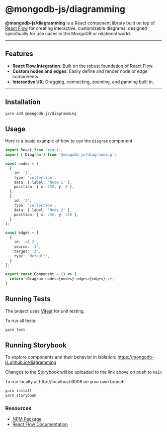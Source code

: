 # @mongodb-js/diagramming

**@mongodb-js/diagramming** is a React component library built on top of [React Flow](https://reactflow.dev/) for creating interactive, customizable diagrams, 
designed specifically for use cases in the MongoDB or relational world.

---

## Features

- **React Flow Integration**: Built on the robust foundation of React Flow.
- **Custom nodes and edges**: Easily define and render node or edge components.
- **Interactive UX**: Dragging, connecting, zooming, and panning built in.

---

## Installation

```bash
yarn add @mongodb-js/diagramming
```

##  Usage 

Here is a basic example of how to use the `Diagram` component:

```typescript jsx
import React from 'react';
import { Diagram } from '@mongodb-js/diagramming';

const nodes = [
  {
    id: '1',
    type: 'collection',
    data: { label: 'Node 1' },
    position: { x: 250, y: 0 },
  },
  {
    id: '2',
    type: 'collection',
    data: { label: 'Node 2' },
    position: { x: 250, y: 250 },
  }
];

const edges = [
  {
    id: 'e1-2',
    source: '1',
    target: '2',
    type: 'default',
  }
];

export const Component = () => {
  return <Diagram nodes={nodes} edges={edges} />;
}
```

## Running Tests
The project uses [Vitest](https://vitest.dev/) for unit testing.

To run all tests:

```bash
yarn test
````

## Running Storybook
To explore components and their behavior in isolation: https://mongodb-js.github.io/diagramming

Changes to the Storybook will be uploaded to the link above on push to `main`

To run locally at http://localhost:6006 on your own branch:

```bash 
yarn install
yarn storybook
```
 
### Resources
- [NPM Package](https://www.npmjs.com/package/@mongodb-js/diagramming)
- [React Flow Documentation](https://reactflow.dev/learn)
